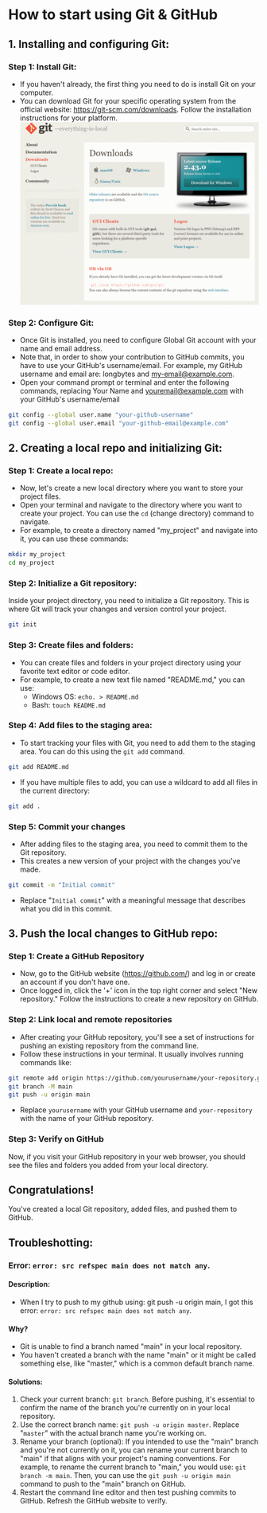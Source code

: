 # How to start using Git & GitHub

## 1. Installing and configuring Git: 

### Step 1: Install Git:

- If you haven't already, the first thing you need to do is install Git on your computer.
- You can download Git for your specific operating system from the official website: https://git-scm.com/downloads. Follow the installation instructions for your platform.
![Git installation website](images/git-install.png)

### Step 2: Configure Git:

- Once Git is installed, you need to configure Global Git account with your name and email address. 
- Note that, in order to show your contribution to GitHub commits, you have to use your GitHub's username/email. For example, my GitHub username and email are: longbytes and <my-email@example.com>. 
- Open your command prompt or terminal and enter the following commands, replacing Your Name and youremail@example.com with your GitHub's username/email
```bash
git config --global user.name "your-github-username"
git config --global user.email "your-github-email@example.com"
```

## 2. Creating a local repo and initializing Git:

### Step 1: Create a local repo:
- Now, let's create a new local directory where you want to store your project files. 
- Open your terminal and navigate to the directory where you want to create your project. You can use the `cd` (change directory) command to navigate.
- For example, to create a directory named "my_project" and navigate into it, you can use these commands:

```bash
mkdir my_project
cd my_project
```

### Step 2: Initialize a Git repository:

Inside your project directory, you need to initialize a Git repository. This is where Git will track your changes and version control your project.

```bash
git init
```

### Step 3: Create files and folders:

- You can create files and folders in your project directory using your favorite text editor or code editor. 
- For example, to create a new text file named "README.md," you can use:
  - Windows OS: `echo. > README.md`
  - Bash: `touch README.md`

### Step 4: Add files to the staging area:

- To start tracking your files with Git, you need to add them to the staging area. You can do this using the `git add` command.
```bash
git add README.md
```
- If you have multiple files to add, you can use a wildcard to add all files in the current directory:
```bash
git add .
```

### Step 5: Commit your changes 

- After adding files to the staging area, you need to commit them to the Git repository. 
- This creates a new version of your project with the changes you've made.
```bash
git commit -m "Initial commit"
```
- Replace "`Initial commit`" with a meaningful message that describes what you did in this commit.

## 3. Push the local changes to GitHub repo:

### Step 1: Create a GitHub Repository

- Now, go to the GitHub website (https://github.com/) and log in or create an account if you don't have one.
- Once logged in, click the '+' icon in the top right corner and select "New repository." Follow the instructions to create a new repository on GitHub.

### Step 2: Link local and remote repositories

- After creating your GitHub repository, you'll see a set of instructions for pushing an existing repository from the command line.
- Follow these instructions in your terminal. It usually involves running commands like:
```bash
git remote add origin https://github.com/yourusername/your-repository.git
git branch -M main
git push -u origin main
```
- Replace `yourusername` with your GitHub username and `your-repository` with the name of your GitHub repository.

### Step 3: Verify on GitHub

Now, if you visit your GitHub repository in your web browser, you should see the files and folders you added from your local directory.

## Congratulations! 
You've created a local Git repository, added files, and pushed them to GitHub. 

## Troubleshotting:

### Error: `error: src refspec main does not match any`. 

#### Description: 
- When I try to push to my github using: git push -u origin main, I got this error: `error: src refspec main does not match any`. 
#### Why?
- Git is unable to find a branch named "main" in your local repository.
- You haven't created a branch with the name "main" or it might be called something else, like "master," which is a common default branch name.
#### Solutions:
1. Check your current branch: `git branch`. Before pushing, it's essential to confirm the name of the branch you're currently on in your local repository.
1. Use the correct branch name: `git push -u origin master`. Replace "`master`" with the actual branch name you're working on.
1. Rename your branch (optional): If you intended to use the "main" branch and you're not currently on it, you can rename your current branch to "main" if that aligns with your project's naming conventions. For example, to rename the current branch to "main," you would use: `git branch -m main`. Then, you can use the `git push -u origin main` command to push to the "main" branch on GitHub.
1. Restart the command line editor and then test pushing commits to GitHub. Refresh the GitHub website to verify. 